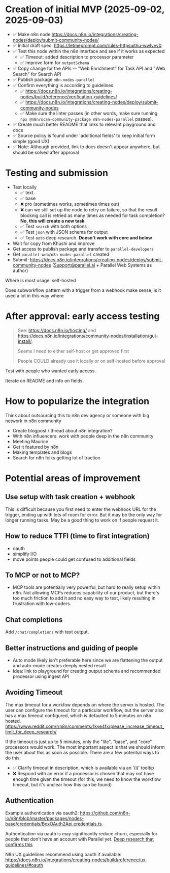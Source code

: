 # Creation of initial MVP (2025-09-02, 2025-09-03)

- ✅ Make n8n node https://docs.n8n.io/integrations/creating-nodes/deploy/submit-community-nodes/
- ✅ Initial draft spec: https://letmeprompt.com/rules-httpsuithu-wwlvvv0
- ✅ Test this node within the n8n interface and see if it works as expected
  - ✅ Timeout: added description to processor parameter
  - ✅ Improve form for `outputSchema`
- ✅ Copy change for the APIs -- "Web Enrichment" for Task API and "Web Search" for Search API
- ✅ Publish package `n8n-nodes-parallel`
- ✅ Confirm everything is according to guidelines
  - ✅ https://docs.n8n.io/integrations/creating-nodes/build/reference/verification-guidelines/
  - ✅ https://docs.n8n.io/integrations/creating-nodes/deploy/submit-community-nodes
  - ✅ Make sure the linter passes (in other words, make sure running `npx @n8n/scan-community-package n8n-nodes-parallel` passes).
- ✅ Create much better README that links to relevant playground and docs
- ✅ Source policy is found under 'additional fields' to keep initial form simple (good UX)
- ✅ Note: Although provided, link to docs doesn't appear anywhere, but should be solved after approval

# Testing and submission

- Test locally
  - ✅ text
  - ✅ base
  - ❌ pro (sometimes works, sometimes times out)
  - ❌ can we still set up the node to retry on failure, so that the result blocknig call is retried as many times as needed for task completion? **No, this will create a new task**
  - ✅ Test `search` with both options
  - ✅ Test `json` with JSON schema for output
  - ✅ Test `auto` deep research. **Doesn't work with core and below**
- Wait for copy from Khushi and improve
- Get access to publish package and transfer to `parallel-developers`
- Get `parallel-web/n8n-nodes-parallel` created
- Submit: https://docs.n8n.io/integrations/creating-nodes/deploy/submit-community-nodes (Support@parallel.ai + Parallel Web Systems as author)

Where is most usage: self-hosted

Does subworkflow pattern with a trigger from a webhook make sense, is it used a lot in this way where

# After approval: early access testing

> See: https://docs.n8n.io/hosting/ and https://docs.n8n.io/integrations/community-nodes/installation/gui-install/.
>
> Seems I need to either self-host or get approved first
>
> People COULD already use it locally or on self-hosted before approval

Test with people who wanted early access.

Iterate on README and info on fields.

# How to popularize the integration

Think about outsourcing this to n8n dev agency or someone with big network in n8n community

- Create blogpost / thread about n8n integration?
- With n8n influencers: work with people deep in the n8n community
- Meeting Maurice
- Get it featured by n8n
- Making templates and blogs
- Search for n8n folks getting lot of traction

# Potential areas of improvement

## Use setup with task creation + webhook

This is difficult because you first need to enter the webhook URL for the trigger, ending up with lots of room for error. But it may be the only way for longer running tasks. May be a good thing to work on if people request it.

## How to reduce TTFI (time to first integration)

- oauth
- simplify I/O
- move points people could get confused to additional fields

## To MCP or not to MCP?

- MCP tools are potentially very powerful, but hard to really setup within n8n. Not allowing MCPs reduces capability of our product, but there's too much friction to add it and no easy way to test, likely resulting in frustration with low-coders.

## Chat completions

Add `/chat/completions` with text output.

## Better instructions and guiding of people

- Auto mode likely isn't preferable here since we are flattening the output and auto-mode creates deeply nested result
- Idea: link to playground for creating output schema and recommended processor using ingest API

## Avoiding Timeout

The max timeout for a workfow depends on where the server is hosted. The user can configure the timeout for a particular workflow, but the server also has a max timeout configured, which is defaulted to 5 minutes on n8n hosted. https://www.reddit.com/r/n8n/comments/1kye4fx/please_increase_timeout_limit_for_deep_research/

If the timeout is just up to 5 minutes, only the "lite", "base", and "core" processors would work. The most important aspect is that we should inform the user about this as soon as possible. There are a few potential ways to do this:

- ✅ Clarify timeout in description, which is available via an '(i)' tooltip
- ❌ Respond with an error if a processor is chosen that may not have enough time given the timeout (for this, we need to know the workflow timeout, but it's unclear how this can be found)

## Authentication

Example authentication via oauth2: https://github.com/n8n-io/n8n/blob/master/packages/nodes-base/credentials/BoxOAuth2Api.credentials.ts.

Authentication via oauth is may significantly reduce churn, especially for people that don't have an account with Parallel yet. [Deep research that confirms this](https://claude.ai/public/artifacts/52c28da0-85b2-4fc8-9ca9-712cf949cbbb)

N8n UX guidelines recommend using oauth if available: https://docs.n8n.io/integrations/creating-nodes/build/reference/ux-guidelines/#oauth
